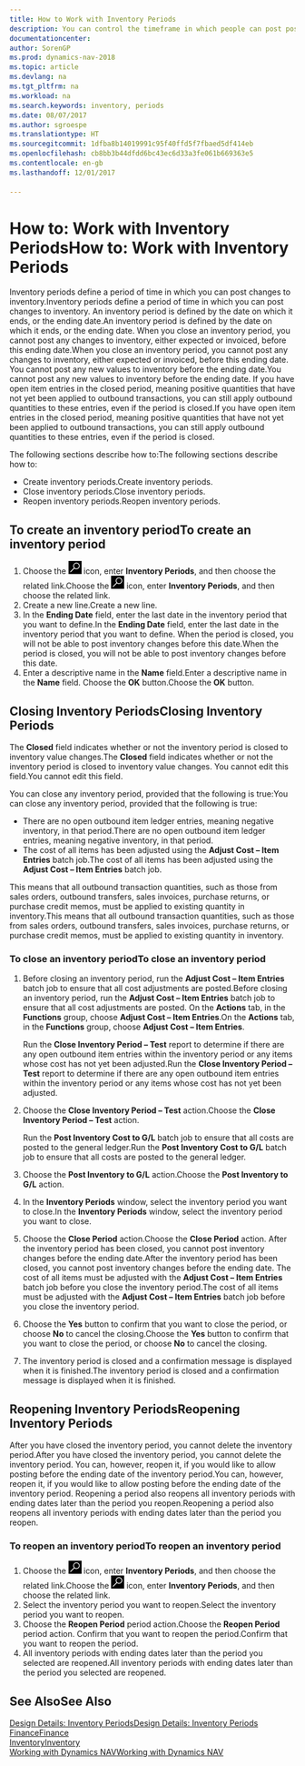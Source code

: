 ```yaml
---
title: How to Work with Inventory Periods
description: You can control the timeframe in which people can post post changes to inventory by defining inventory periods.
documentationcenter: 
author: SorenGP
ms.prod: dynamics-nav-2018
ms.topic: article
ms.devlang: na
ms.tgt_pltfrm: na
ms.workload: na
ms.search.keywords: inventory, periods
ms.date: 08/07/2017
ms.author: sgroespe
ms.translationtype: HT
ms.sourcegitcommit: 1dfba8b14019991c95f40ffd5f7fbaed5df414eb
ms.openlocfilehash: cb8bb3b44dfdd6bc43ec6d33a3fe061b669363e5
ms.contentlocale: en-gb
ms.lasthandoff: 12/01/2017

---
```

# <a name="how-to-work-with-inventory-periods"></a><span data-ttu-id="61745-103">How to: Work with Inventory Periods</span><span class="sxs-lookup"><span data-stu-id="61745-103">How to: Work with Inventory Periods</span></span>
<span data-ttu-id="61745-104">Inventory periods define a period of time in which you can post changes to inventory.</span><span class="sxs-lookup"><span data-stu-id="61745-104">Inventory periods define a period of time in which you can post changes to inventory.</span></span> <span data-ttu-id="61745-105">An inventory period is defined by the date on which it ends, or the ending date.</span><span class="sxs-lookup"><span data-stu-id="61745-105">An inventory period is defined by the date on which it ends, or the ending date.</span></span> <span data-ttu-id="61745-106">When you close an inventory period, you cannot post any changes to inventory, either expected or invoiced, before this ending date.</span><span class="sxs-lookup"><span data-stu-id="61745-106">When you close an inventory period, you cannot post any changes to inventory, either expected or invoiced, before this ending date.</span></span> <span data-ttu-id="61745-107">You cannot post any new values to inventory before the ending date.</span><span class="sxs-lookup"><span data-stu-id="61745-107">You cannot post any new values to inventory before the ending date.</span></span> <span data-ttu-id="61745-108">If you have open item entries in the closed period, meaning positive quantities that have not yet been applied to outbound transactions, you can still apply outbound quantities to these entries, even if the period is closed.</span><span class="sxs-lookup"><span data-stu-id="61745-108">If you have open item entries in the closed period, meaning positive quantities that have not yet been applied to outbound transactions, you can still apply outbound quantities to these entries, even if the period is closed.</span></span>  

<span data-ttu-id="61745-109">The following sections describe how to:</span><span class="sxs-lookup"><span data-stu-id="61745-109">The following sections describe how to:</span></span>  

* <span data-ttu-id="61745-110">Create inventory periods.</span><span class="sxs-lookup"><span data-stu-id="61745-110">Create inventory periods.</span></span>  
* <span data-ttu-id="61745-111">Close inventory periods.</span><span class="sxs-lookup"><span data-stu-id="61745-111">Close inventory periods.</span></span>  
* <span data-ttu-id="61745-112">Reopen inventory periods.</span><span class="sxs-lookup"><span data-stu-id="61745-112">Reopen inventory periods.</span></span>  

## <a name="to-create-an-inventory-period"></a><span data-ttu-id="61745-113">To create an inventory period</span><span class="sxs-lookup"><span data-stu-id="61745-113">To create an inventory period</span></span>  
1. <span data-ttu-id="61745-114">Choose the ![Search for Page or Report](media/ui-search/search_small.png "Search for Page or Report icon") icon, enter **Inventory Periods**, and then choose the related link.</span><span class="sxs-lookup"><span data-stu-id="61745-114">Choose the ![Search for Page or Report](media/ui-search/search_small.png "Search for Page or Report icon") icon, enter **Inventory Periods**, and then choose the related link.</span></span>  
2. <span data-ttu-id="61745-115">Create a new line.</span><span class="sxs-lookup"><span data-stu-id="61745-115">Create a new line.</span></span>  
3. <span data-ttu-id="61745-116">In the **Ending Date** field, enter the last date in the inventory period that you want to define.</span><span class="sxs-lookup"><span data-stu-id="61745-116">In the **Ending Date** field, enter the last date in the inventory period that you want to define.</span></span> <span data-ttu-id="61745-117">When the period is closed, you will not be able to post inventory changes before this date.</span><span class="sxs-lookup"><span data-stu-id="61745-117">When the period is closed, you will not be able to post inventory changes before this date.</span></span>  
4. <span data-ttu-id="61745-118">Enter a descriptive name in the **Name** field.</span><span class="sxs-lookup"><span data-stu-id="61745-118">Enter a descriptive name in the **Name** field.</span></span> <span data-ttu-id="61745-119">Choose the **OK** button.</span><span class="sxs-lookup"><span data-stu-id="61745-119">Choose the **OK** button.</span></span>  

## <a name="closing-inventory-periods"></a><span data-ttu-id="61745-120">Closing Inventory Periods</span><span class="sxs-lookup"><span data-stu-id="61745-120">Closing Inventory Periods</span></span>  
<span data-ttu-id="61745-121">The **Closed** field indicates whether or not the inventory period is closed to inventory value changes.</span><span class="sxs-lookup"><span data-stu-id="61745-121">The **Closed** field indicates whether or not the inventory period is closed to inventory value changes.</span></span> <span data-ttu-id="61745-122">You cannot edit this field.</span><span class="sxs-lookup"><span data-stu-id="61745-122">You cannot edit this field.</span></span>  

<span data-ttu-id="61745-123">You can close any inventory period, provided that the following is true:</span><span class="sxs-lookup"><span data-stu-id="61745-123">You can close any inventory period, provided that the following is true:</span></span>  

* <span data-ttu-id="61745-124">There are no open outbound item ledger entries, meaning negative inventory, in that period.</span><span class="sxs-lookup"><span data-stu-id="61745-124">There are no open outbound item ledger entries, meaning negative inventory, in that period.</span></span>  
* <span data-ttu-id="61745-125">The cost of all items has been adjusted using the **Adjust Cost – Item Entries** batch job.</span><span class="sxs-lookup"><span data-stu-id="61745-125">The cost of all items has been adjusted using the **Adjust Cost – Item Entries** batch job.</span></span>  

<span data-ttu-id="61745-126">This means that all outbound transaction quantities, such as those from sales orders, outbound transfers, sales invoices, purchase returns, or purchase credit memos, must be applied to existing quantity in inventory.</span><span class="sxs-lookup"><span data-stu-id="61745-126">This means that all outbound transaction quantities, such as those from sales orders, outbound transfers, sales invoices, purchase returns, or purchase credit memos, must be applied to existing quantity in inventory.</span></span>  

### <a name="to-close-an-inventory-period"></a><span data-ttu-id="61745-127">To close an inventory period</span><span class="sxs-lookup"><span data-stu-id="61745-127">To close an inventory period</span></span>  
1. <span data-ttu-id="61745-128">Before closing an inventory period, run the **Adjust Cost – Item Entries** batch job to ensure that all cost adjustments are posted.</span><span class="sxs-lookup"><span data-stu-id="61745-128">Before closing an inventory period, run the **Adjust Cost – Item Entries** batch job to ensure that all cost adjustments are posted.</span></span> <span data-ttu-id="61745-129">On the **Actions** tab, in the **Functions** group, choose **Adjust Cost – Item Entries**.</span><span class="sxs-lookup"><span data-stu-id="61745-129">On the **Actions** tab, in the **Functions** group, choose **Adjust Cost – Item Entries**.</span></span>  

     <span data-ttu-id="61745-130">Run the **Close Inventory Period – Test** report to determine if there are any open outbound item entries within the inventory period or any items whose cost has not yet been adjusted.</span><span class="sxs-lookup"><span data-stu-id="61745-130">Run the **Close Inventory Period – Test** report to determine if there are any open outbound item entries within the inventory period or any items whose cost has not yet been adjusted.</span></span>  
2. <span data-ttu-id="61745-131">Choose the **Close Inventory Period – Test** action.</span><span class="sxs-lookup"><span data-stu-id="61745-131">Choose the **Close Inventory Period – Test** action.</span></span>  

     <span data-ttu-id="61745-132">Run the **Post Inventory Cost to G/L** batch job to ensure that all costs are posted to the general ledger.</span><span class="sxs-lookup"><span data-stu-id="61745-132">Run the **Post Inventory Cost to G/L** batch job to ensure that all costs are posted to the general ledger.</span></span>  
3. <span data-ttu-id="61745-133">Choose the **Post Inventory to G/L** action.</span><span class="sxs-lookup"><span data-stu-id="61745-133">Choose the **Post Inventory to G/L** action.</span></span>  
4. <span data-ttu-id="61745-134">In the **Inventory Periods** window, select the inventory period you want to close.</span><span class="sxs-lookup"><span data-stu-id="61745-134">In the **Inventory Periods** window, select the inventory period you want to close.</span></span>  
5. <span data-ttu-id="61745-135">Choose the **Close Period** action.</span><span class="sxs-lookup"><span data-stu-id="61745-135">Choose the **Close Period** action.</span></span> <span data-ttu-id="61745-136">After the inventory period has been closed, you cannot post inventory changes before the ending date.</span><span class="sxs-lookup"><span data-stu-id="61745-136">After the inventory period has been closed, you cannot post inventory changes before the ending date.</span></span> <span data-ttu-id="61745-137">The cost of all items must be adjusted with the **Adjust Cost – Item Entries** batch job before you close the inventory period.</span><span class="sxs-lookup"><span data-stu-id="61745-137">The cost of all items must be adjusted with the **Adjust Cost – Item Entries** batch job before you close the inventory period.</span></span>  
6. <span data-ttu-id="61745-138">Choose the **Yes** button to confirm that you want to close the period, or choose **No** to cancel the closing.</span><span class="sxs-lookup"><span data-stu-id="61745-138">Choose the **Yes** button to confirm that you want to close the period, or choose **No** to cancel the closing.</span></span>  
7. <span data-ttu-id="61745-139">The inventory period is closed and a confirmation message is displayed when it is finished.</span><span class="sxs-lookup"><span data-stu-id="61745-139">The inventory period is closed and a confirmation message is displayed when it is finished.</span></span>  

## <a name="reopening-inventory-periods"></a><span data-ttu-id="61745-140">Reopening Inventory Periods</span><span class="sxs-lookup"><span data-stu-id="61745-140">Reopening Inventory Periods</span></span>  
<span data-ttu-id="61745-141">After you have closed the inventory period, you cannot delete the inventory period.</span><span class="sxs-lookup"><span data-stu-id="61745-141">After you have closed the inventory period, you cannot delete the inventory period.</span></span> <span data-ttu-id="61745-142">You can, however, reopen it, if you would like to allow posting before the ending date of the inventory period.</span><span class="sxs-lookup"><span data-stu-id="61745-142">You can, however, reopen it, if you would like to allow posting before the ending date of the inventory period.</span></span> <span data-ttu-id="61745-143">Reopening a period also reopens all inventory periods with ending dates later than the period you reopen.</span><span class="sxs-lookup"><span data-stu-id="61745-143">Reopening a period also reopens all inventory periods with ending dates later than the period you reopen.</span></span>  

### <a name="to-reopen-an-inventory-period"></a><span data-ttu-id="61745-144">To reopen an inventory period</span><span class="sxs-lookup"><span data-stu-id="61745-144">To reopen an inventory period</span></span>  
1. <span data-ttu-id="61745-145">Choose the ![Search for Page or Report](media/ui-search/search_small.png "Search for Page or Report icon") icon, enter **Inventory Periods**, and then choose the related link.</span><span class="sxs-lookup"><span data-stu-id="61745-145">Choose the ![Search for Page or Report](media/ui-search/search_small.png "Search for Page or Report icon") icon, enter **Inventory Periods**, and then choose the related link.</span></span>  
2. <span data-ttu-id="61745-146">Select the inventory period you want to reopen.</span><span class="sxs-lookup"><span data-stu-id="61745-146">Select the inventory period you want to reopen.</span></span>  
3. <span data-ttu-id="61745-147">Choose the **Reopen Period** period action.</span><span class="sxs-lookup"><span data-stu-id="61745-147">Choose the **Reopen Period** period action.</span></span> <span data-ttu-id="61745-148">Confirm that you want to reopen the period.</span><span class="sxs-lookup"><span data-stu-id="61745-148">Confirm that you want to reopen the period.</span></span>  
4. <span data-ttu-id="61745-149">All inventory periods with ending dates later than the period you selected are reopened.</span><span class="sxs-lookup"><span data-stu-id="61745-149">All inventory periods with ending dates later than the period you selected are reopened.</span></span>  

## <a name="see-also"></a><span data-ttu-id="61745-150">See Also</span><span class="sxs-lookup"><span data-stu-id="61745-150">See Also</span></span>  
[<span data-ttu-id="61745-151">Design Details: Inventory Periods</span><span class="sxs-lookup"><span data-stu-id="61745-151">Design Details: Inventory Periods</span></span>](design-details-inventory-periods.md)  
[<span data-ttu-id="61745-152">Finance</span><span class="sxs-lookup"><span data-stu-id="61745-152">Finance</span></span>](finance.md)  
[<span data-ttu-id="61745-153">Inventory</span><span class="sxs-lookup"><span data-stu-id="61745-153">Inventory</span></span>](inventory-manage-inventory.md)  
[<span data-ttu-id="61745-154">Working with Dynamics NAV</span><span class="sxs-lookup"><span data-stu-id="61745-154">Working with Dynamics NAV</span></span>](ui-work-product.md)

